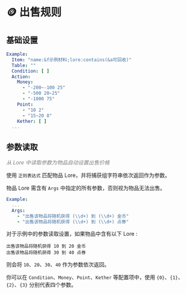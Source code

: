 # 🪙 出售规则

## 基础设置

``` yaml
Example:
  Item: "name:&f示例材料;lore:contains(&a可回收)"
  Table: ""
  Condition: [ ]
  Action:
    Money:
      - "-200~-100 25"
      - "-500 20~25"
      - "-1000 75"
    Point:
      - "10 2"
      - "15~20 8"
    Kether: [ ]
  ...
```

## 参数读取

_<font color=gray>从 Lore 中读取参数为物品自动设置出售价格</font>_

使用 `正则表达式` 匹配物品 Lore，并将捕获组字符串依次返回作为参数。

物品 Lore 需含有 `Args` 中指定的所有参数，否则视为物品无法出售。

``` yaml
Example:
  ...
  Args: 
    - "出售该物品将随机获得 (\\d+) 到 (\\d+) 金币"
    - "出售该物品将随机获得 (\\d+) 到 (\\d+) 点券"
```

对于示例中的参数读取设置，如果物品中含有以下 Lore :

```
出售该物品将随机获得 10 到 20 金币
出售该物品将随机获得 30 到 40 点券
```

则会将 `10`、`20`、`30`、`40` 作为参数依次返回。

你可以在 `Condition`、`Money`、`Point`、`Kether` 等配置项中，使用 `{0}`、`{1}`、`{2}`、`{3}` 分别代表四个参数。


